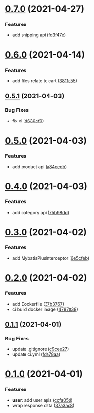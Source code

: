 # [0.7.0](https://github.com/kongmoumou/jiucai-service/compare/v0.6.0...v0.7.0) (2021-04-27)


### Features

* add shipping api ([fd3f47e](https://github.com/kongmoumou/jiucai-service/commit/fd3f47ef7c65289415512e1af13d0c591e5aafb1))



# [0.6.0](https://github.com/kongmoumou/jiucai-service/compare/v0.5.1...v0.6.0) (2021-04-14)


### Features

* add files relate to cart ([3811e55](https://github.com/kongmoumou/jiucai-service/commit/3811e55626902b28f2bab77941830784ec5753c4))



## [0.5.1](https://github.com/kongmoumou/jiucai-service/compare/v0.5.0...v0.5.1) (2021-04-03)


### Bug Fixes

* fix ci ([d630ef9](https://github.com/kongmoumou/jiucai-service/commit/d630ef90f1c6482ad0f60fe6cf292f08cbb48130))



# [0.5.0](https://github.com/kongmoumou/jiucai-service/compare/v0.4.0...v0.5.0) (2021-04-03)


### Features

* add product api ([a84cedb](https://github.com/kongmoumou/jiucai-service/commit/a84cedb7499a3cd714ea83f53405e6b7cb7026c6))



# [0.4.0](https://github.com/kongmoumou/jiucai-service/compare/v0.3.0...v0.4.0) (2021-04-03)


### Features

* add category api ([75b98dd](https://github.com/kongmoumou/jiucai-service/commit/75b98dd4d4ac64d5de6cccdf1d1b6f68c0002288))



# [0.3.0](https://github.com/kongmoumou/jiucai-service/compare/v0.2.0...v0.3.0) (2021-04-02)


### Features

* add MybatisPlusInterceptor ([6e5cfeb](https://github.com/kongmoumou/jiucai-service/commit/6e5cfeb2006f52e8824f076c565f5a97b73bf8f3))



# [0.2.0](https://github.com/kongmoumou/jiucai-service/compare/v0.1.1...v0.2.0) (2021-04-02)


### Features

* add Dockerfile ([37b3767](https://github.com/kongmoumou/jiucai-service/commit/37b37671d77b2ad0bb3179321f11351d1d1588f3))
* ci build docker image ([4787038](https://github.com/kongmoumou/jiucai-service/commit/47870382139a6319d688f53d09c175ce108dbaa5))



## [0.1.1](https://github.com/kongmoumou/jiucai-service/compare/v0.1.0...v0.1.1) (2021-04-01)


### Bug Fixes

* update .gitignore ([c9cee27](https://github.com/kongmoumou/jiucai-service/commit/c9cee274a7ba3a1c9c3535af8c60e149092e3cb0))
* update ci.yml ([fda78aa](https://github.com/kongmoumou/jiucai-service/commit/fda78aa140c7bcaf2ba73dfa16008cdafb1601fb))



# [0.1.0](https://github.com/kongmoumou/jiucai-service/compare/37a3ad834f6486b08aa8586bb0fa0173d6ea54a9...v0.1.0) (2021-04-01)


### Features

* **user:** add user apis ([ccfa05d](https://github.com/kongmoumou/jiucai-service/commit/ccfa05d9435d5189057c054f2f3e9428da3e2673))
* wrap response data ([37a3ad8](https://github.com/kongmoumou/jiucai-service/commit/37a3ad834f6486b08aa8586bb0fa0173d6ea54a9))



